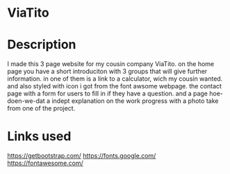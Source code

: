 # ViaTito









# Description


I made this 3 page website for my cousin company ViaTito. 
on the home page you have a short introduciton with 3 groups that will give further information.
in one of them is a link to a calculator, wich my cousin wanted.
and also styled with icon i got from the font awsome webpage.
the contact page with a form for users to fill in if they have a question.
and a page hoe-doen-we-dat a indept explanation on the work progress with a photo take from one of the project.

# Links used
https://getbootstrap.com/
https://fonts.google.com/
https://fontawesome.com/

